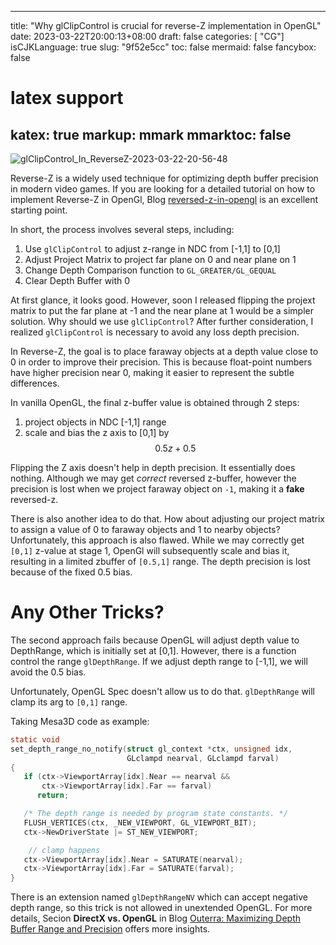 
---
title: "Why glClipControl is crucial for reverse-Z implementation in OpenGL"
date: 2023-03-22T20:00:13+08:00
draft: false
categories: [ "CG"]
isCJKLanguage: true
slug: "9f52e5cc"
toc: false
mermaid: false
fancybox: false
# latex support
katex: true
markup: mmark
mmarktoc: false 
---
![glClipControl_In_ReverseZ-2023-03-22-20-56-48](https://img.blurredcode.com/img/glClipControl_In_ReverseZ-2023-03-22-20-56-48.png?x-oss-process=style/compress)

Reverse-Z is a widely used technique for optimizing depth buffer precision in modern video games.
If you are looking for a detailed tutorial on how to implement Reverse-Z in OpenGl,
Blog [reversed-z-in-opengl](https://nlguillemot.wordpress.com/2016/12/07/reversed-z-in-opengl/) is an excellent starting point.

In short, the process involves several steps, including:
1. Use `glClipControl` to adjust z-range in NDC from [-1,1] to [0,1]
2. Adjust Project Matrix to project far plane on 0 and near plane on 1 
3. Change Depth Comparison function to `GL_GREATER/GL_GEQUAL`
4. Clear Depth Buffer with 0


At first glance, it looks good. However, soon I released flipping the projext matrix to put the far plane at -1 and the near plane at 1 would be a simpler solution. Why should we use `glClipControl`?
After further consideration, I realized `glClipControl` is necessary to avoid any loss depth precision.

In Reverse-Z, the goal is to place faraway objects at a depth value close to 0 in order to improve their precision. This is because float-point numbers  have higher precision near 0, making it easier to represent the subtle differences.

In vanilla OpenGL,  the final z-buffer value is obtained through 2 steps:
1. project objects in NDC [-1,1] range
2. scale and bias the z axis to [0,1] by $$0.5 z + 0.5$$


Flipping the Z axis doesn't help in depth precision. 
It essentially does nothing.
Although we may get *correct* reversed z-buffer, however the precision is lost when we project faraway object on `-1`, making it a **fake** reversed-z.

There is also another idea to do that. How about adjusting our project matrix to assign a value of 0 to faraway objects and 1 to nearby objects?
Unfortunately, this approach is also flawed. While we may correctly get `[0,1]` z-value at stage 1, OpenGl will subsequently scale and bias it, resulting in a limited zbuffer of `[0.5,1]` range. The depth precision is lost because of the fixed 0.5 bias.

# Any Other Tricks?

The second approach fails because OpenGL will adjust depth value to DepthRange, which is initially set at [0,1]. However, there is a function control the range `glDepthRange`.
If we adjust depth range to [-1,1], we will avoid the 0.5 bias.

Unfortunately, OpenGL Spec doesn't allow us to do that. `glDepthRange` will clamp its arg to `[0,1]` range. 

Taking Mesa3D code as example:

```c
static void
set_depth_range_no_notify(struct gl_context *ctx, unsigned idx,
                          GLclampd nearval, GLclampd farval)
{
   if (ctx->ViewportArray[idx].Near == nearval &&
       ctx->ViewportArray[idx].Far == farval)
      return;

   /* The depth range is needed by program state constants. */
   FLUSH_VERTICES(ctx, _NEW_VIEWPORT, GL_VIEWPORT_BIT);
   ctx->NewDriverState |= ST_NEW_VIEWPORT;

    // clamp happens
   ctx->ViewportArray[idx].Near = SATURATE(nearval);
   ctx->ViewportArray[idx].Far = SATURATE(farval);
}
```

There is an extension named `glDepthRangeNV` which can accept negative depth range, so this trick is not allowed in unextended OpenGL.
For more details, Secion **DirectX vs. OpenGL** in Blog [Outerra: Maximizing Depth Buffer Range and Precision](https://outerra.blogspot.com/2012/11/maximizing-depth-buffer-range-and.html) offers more insights.